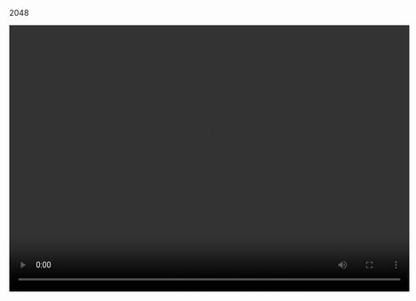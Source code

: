 2048

<video width="720" height="480" controls>
  <source src="Angel Final.mp4" type="video/mp4">
  Your browser does not support the video tag.
</video>
